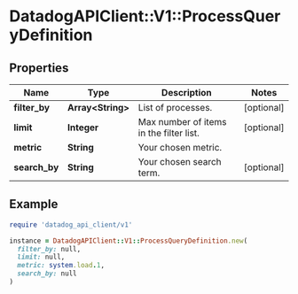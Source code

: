 # DatadogAPIClient::V1::ProcessQueryDefinition

## Properties

| Name | Type | Description | Notes |
| ---- | ---- | ----------- | ----- |
| **filter_by** | **Array&lt;String&gt;** | List of processes. | [optional] |
| **limit** | **Integer** | Max number of items in the filter list. | [optional] |
| **metric** | **String** | Your chosen metric. |  |
| **search_by** | **String** | Your chosen search term. | [optional] |

## Example

```ruby
require 'datadog_api_client/v1'

instance = DatadogAPIClient::V1::ProcessQueryDefinition.new(
  filter_by: null,
  limit: null,
  metric: system.load.1,
  search_by: null
)
```

